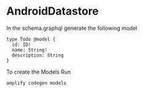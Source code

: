 # AndroidDatastore

In the schema.graphql generate the following model

```
type Todo @model {
  id: ID!
  name: String!
  description: String
}
```
To create the Models Run

```
amplify codegen models
```
